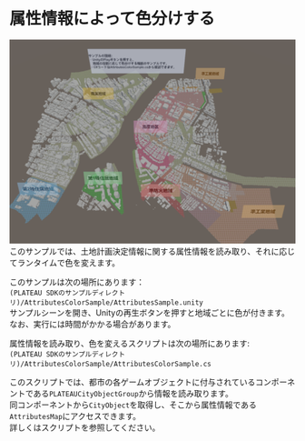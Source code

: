 # 属性情報によって色分けする
![](../resources/manual/changeColorByAttrs/screenShot.png)
このサンプルでは、土地計画決定情報に関する属性情報を読み取り、それに応じてランタイムで色を変えます。  

このサンプルは次の場所にあります：  
```(PLATEAU SDKのサンプルディレクトリ)/AttributesColorSample/AttributesSample.unity```  
サンプルシーンを開き、Unityの再生ボタンを押すと地域ごとに色が付きます。  
なお、実行には時間がかかる場合があります。

属性情報を読み取り、色を変えるスクリプトは次の場所にあります:  
```(PLATEAU SDKのサンプルディレクトリ)/AttributesColorSample/AttributesColorSample.cs```

このスクリプトでは、都市の各ゲームオブジェクトに付与されているコンポーネントである`PLATEAUCityObjectGroup`から情報を読み取ります。  
同コンポーネントから`CityObject`を取得し、そこから属性情報である`AttributesMap`にアクセスできます。  
詳しくはスクリプトを参照してください。
